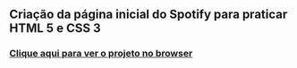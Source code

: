 <h2>Criação da página inicial do Spotify para praticar HTML 5 e CSS 3</h2>

<a target="_blank" href="https://gabrielbaltar.github.io/spotifypage.github.io/"><h3>Clique aqui para ver o projeto no browser</h3><a>
